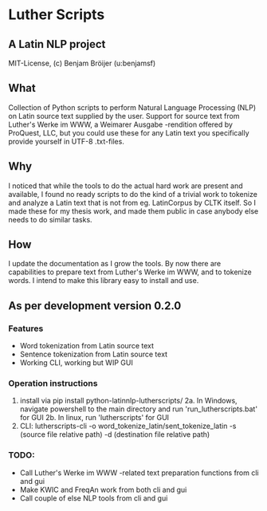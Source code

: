 # Luther Scripts
## A Latin NLP project
MIT-License, (c) Benjam Bröijer (u:benjamsf)

## What
Collection of Python scripts to perform Natural Language Processing (NLP) on Latin source text supplied by the user. Support for source text from Luther's Werke im WWW, a Weimarer Ausgabe -rendition offered by ProQuest, LLC, but you could use these for any Latin text you specifically provide yourself in UTF-8 .txt-files.

## Why
I noticed that while the tools to do the actual hard work are present and available, I found no ready scripts to do the kind of a trivial work to tokenize and analyze a Latin text that is not from eg. LatinCorpus by CLTK itself. So I made these for my thesis work, and made them public in case anybody else needs to do similar tasks. 

## How
I update the documentation as I grow the tools. By now there are capabilities to prepare text from Luther's Werke im WWW, and to tokenize words. I intend to make this library easy to install and use.

## As per development version 0.2.0

### Features
- Word tokenization from Latin source text
- Sentence tokenization from Latin source text
- Working CLI, working but WIP GUI

### Operation instructions
1. install via pip install python-latinnlp-lutherscripts/
2a. In Windows, navigate powershell to the main directory and run 'run_lutherscripts.bat' for GUI
2b. In linux, run 'lutherscripts' for GUI
3. CLI: lutherscripts-cli -o word_tokenize_latin/sent_tokenize_latin -s (source file relative path) -d (destination file relative path)

### TODO:
- Call Luther's Werke im WWW -related text preparation functions from cli and gui
- Make KWIC and FreqAn work from both cli and gui
- Call couple of else NLP tools from cli and gui
